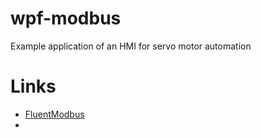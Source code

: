 # wpf-modbus
Example application of an HMI for servo motor automation

# Links

- [FluentModbus](https://apollo3zehn.github.io/FluentModbus/samples/modbus_tcp.html)
- 